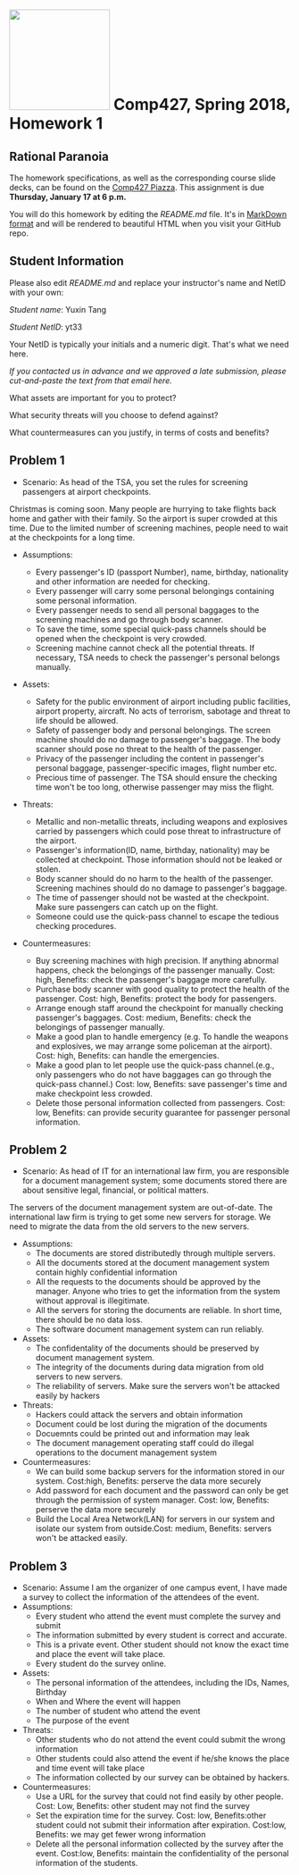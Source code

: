 # <img src="http://www.rice.edu/_images/rice-logo.jpg" width=180> Comp427, Spring 2018, Homework 1
## Rational Paranoia
The homework specifications, as well as the corresponding course slide decks,
can be found on the [Comp427 Piazza](https://piazza.com/class/jqifhp864b37ju).
This assignment is due **Thursday, January 17 at 6 p.m.**

You will do this homework by editing the _README.md_ file. It's in
[MarkDown format](https://guides.github.com/features/mastering-markdown/)
and will be rendered to beautiful HTML when you visit your GitHub repo.

## Student Information
Please also edit _README.md_ and replace your instructor's name and NetID with your own:

_Student name_: Yuxin Tang

_Student NetID_: yt33

Your NetID is typically your initials and a numeric digit. That's
what we need here.

_If you contacted us in advance and we approved a late submission,
please cut-and-paste the text from that email here._

What assets are important for you to protect?

What security threats will you choose to defend against?

What countermeasures can you justify, in terms of costs and benefits?

## Problem 1
- Scenario: As head of the TSA, you set the rules for screening passengers at airport checkpoints.

Christmas is coming soon. Many people are hurrying to take flights back home and gather with their family. So the airport is super crowded at this time. Due to the limited number of screening machines, people need to wait at the checkpoints for a long time.
- Assumptions:
  - Every passenger's ID (passport Number), name, birthday, nationality and other information are needed for checking.
  - Every passenger will carry some personal belongings containing some personal information.
  - Every passenger needs to send all personal baggages to the screening machines and go through body scanner.
  - To save the time, some special quick-pass channels should be opened when the checkpoint is very crowded. 
  - Screening machine cannot check all the potential threats. If necessary, TSA needs to check the passenger's personal belongs manually.  
- Assets:
  - Safety for the public environment of airport including public facilities, airport property, aircraft. No acts of terrorism, sabotage and threat to life should be allowed.
  - Safety of passenger body and personal belongings. The screen machine should do no damage to passenger's baggage. The body scanner should pose no threat to the health of the passenger.
  - Privacy of the passenger including the content in passenger's personal baggage, passenger-specific images, flight number etc. 
  - Precious time of passenger. The TSA should ensure the checking time won't be too long, otherwise passenger may miss the flight.
  
- Threats:
  - Metallic and non-metallic threats, including weapons and explosives carried by passengers which could pose threat to infrastructure of the airport.
  - Passenger's information(ID, name, birthday, nationality) may be collected at checkpoint. Those information should not be leaked or stolen.
  - Body scanner should do no harm to the health of the passenger. Screening machines should do no damage to passenger's baggage.
  - The time of passenger should not be wasted at the checkpoint. Make sure passengers can catch up on the flight.
  - Someone could use the quick-pass channel to escape the tedious checking procedures. 
- Countermeasures:
  - Buy screening machines with high precision. If anything abnormal happens, check the belongings of the passenger manually. Cost: high, Benefits: check the passenger's baggage more carefully.
  - Purchase body scanner with good quality to protect the health of the passenger. Cost: high, Benefits: protect the body for passengers.
  - Arrange enough staff around the checkpoint for manually checking passenger's baggages. Cost: medium, Benefits: check the belongings of passenger manually.
  - Make a good plan to handle emergency (e.g. To handle the weapons and explosives, we may arrange some policeman at the airport). Cost: high, Benefits: can handle the emergencies.
  - Make a good plan to let people use the quick-pass channel.(e.g., only passengers who do not have baggages can go through the quick-pass channel.) Cost: low, Benefits: save passenger's time and make checkpoint less crowded. 
  - Delete those personal information collected from passengers. Cost: low, Benefits: can provide security guarantee for passenger personal information.
## Problem 2
- Scenario: As head of IT for an international law firm, you are responsible for a document management system; some documents stored there are about sensitive legal, financial, or political matters.

The servers of the document management system are out-of-date. The international law firm is trying to get some new servers for storage. We need to migrate the data from the old servers to the new servers. 
- Assumptions:
  - The documents are stored distributedly through multiple servers.
  - All the documents stored at the document management system contain highly confidential information
  - All the requests to the documents should be approved by the manager. Anyone who tries to get the information from the system without approval is illegitimate.
  - All the servers for storing the documents are reliable. In short time, there should be no data loss.
  - The software document management system can run reliably.
- Assets:
  - The confidentality of the documents should be preserved by document management system.
  - The integrity of the documents during data migration from old servers to new servers.
  - The reliability of servers. Make sure the servers won't be attacked easily by hackers
- Threats:
  - Hackers could attack the servers and obtain information
  - Document could be lost during the migration of the documents
  - Docuemnts could be printed out and information may leak
  - The document management operating staff could do illegal operations to the document management system 
- Countermeasures:
  - We can build some backup servers for the information stored in our system. Cost:high, Benefits: perserve the data more securely
  - Add password for each document and the password can only be get through the permission of system manager. Cost: low, Benefits: perserve the data more securely
  - Build the Local Area Network(LAN) for servers in our system and isolate our system from outside.Cost: medium, Benefits: servers won't be attacked easily. 
 

## Problem 3
- Scenario: Assume I am the organizer of one campus event, I have made a survey to collect the information of the attendees of the event.
- Assumptions:
  - Every student who attend the event must complete the survey and submit
  - The information submitted by every student is correct and accurate.
  - This is a private event. Other student should not know the exact time and place the event will take place. 
  - Every student do the survey online.
- Assets:
  - The personal information of the attendees, including the IDs, Names, Birthday 
  - When and Where the event will happen
  - The number of student who attend the event
  - The purpose of the event
- Threats:
  - Other students who do not attend the event could submit the wrong information 
  - Other students could also attend the event if he/she knows the place and time event will take place
  - The information collected by our survey can be obtained by hackers.
- Countermeasures:
  - Use a URL for the survey that could not find easily by other people. Cost: Low, Benefits: other student may not find the survey
  - Set the expiration time for the survey. Cost: low, Benefits:other student could not submit their information after expiration. Cost:low, Benefits: we may get fewer wrong information
  - Delete all the personal information collected by the survey after the event. Cost:low, Benefits: maintain the confidentiality of the personal information of the students.
  

